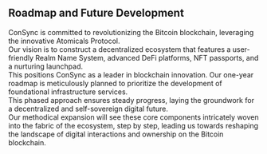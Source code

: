 ## Roadmap and Future Development

ConSync is committed to revolutionizing the Bitcoin blockchain, leveraging the innovative Atomicals Protocol.<br>
Our vision is to construct a decentralized ecosystem that features a user-friendly Realm Name System, advanced DeFi platforms, NFT passports, and a nurturing launchpad. <br>
This positions ConSync as a leader in blockchain innovation. 
Our one-year roadmap is meticulously planned to prioritize the development of foundational infrastructure services. <br>
This phased approach ensures steady progress, laying the groundwork for a decentralized and self-sovereign digital future. <br>
Our methodical expansion will see these core components intricately woven into the fabric of the ecosystem, step by step, leading us towards reshaping the landscape of digital interactions and ownership on the Bitcoin blockchain.
